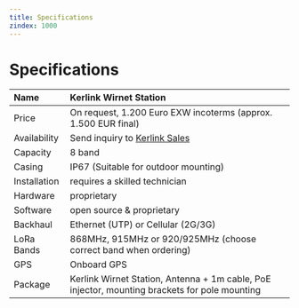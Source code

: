 ```yaml
---
title: Specifications
zindex: 1000
---
```


# Specifications

Name | Kerlink Wirnet Station
:----|:------
Price | On request, 1.200 Euro EXW incoterms (approx. 1.500 EUR final)
Availability | Send inquiry to [Kerlink Sales](mailto:sales@kerlink.fr)
Capacity | 8 band
Casing | IP67 (Suitable for outdoor mounting)
Installation | requires a skilled technician
Hardware | proprietary
Software | open source & proprietary
Backhaul | Ethernet (UTP) or Cellular (2G/3G)
LoRa Bands | 868MHz, 915MHz or 920/925MHz (choose correct band when ordering)
GPS | Onboard GPS
Package | Kerlink Wirnet Station, Antenna + 1m cable, PoE injector, mounting brackets for pole mounting
